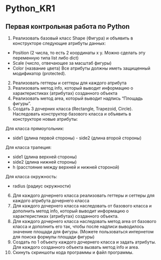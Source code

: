 # Python_KR1
## Первая контрольная работа по Python
1. Реализовать базовый класс Shape (Фигура) и объявить в
конструкторе следующие атрибуты данных:
- Position (2 числа, то есть 2 координаты x y. Можно сделать эту переменную типа list либо dict)
- Scale (число, отвечающее за масштаб фигуры)
- Color (название цвета)
Все атрибуты должны иметь защищенный модификатор (protected). 
2. Реализовать геттеры и сеттеры для каждого атрибута
3. Реализовать метод info, который выводит информацию о характеристиках (атрибутах) созданного объекта
4. Реализовать метод area, который выводит надпись “Площадь фигуры”.
5. Создать 3 дочерних класса (Rectangle, Trapezoid, Circle). Наследовать конструктор базового класса и объявить в конструкторе новые атрибуты:

Для класса прямоугольник:
- side1 (длина первой стороны) - side2 (длина второй стороны)

Для класса трапеция:
- side1 (длина верхней стороны)
- side2 (длина нижней стороны)
- h (расстояние между верхней и нижней стороной)

Для класса окружность:
- radius (радиус окружности)
6. Для каждого дочернего класса реализовать геттеры и сеттеры для каждого атрибута дочернего класса
7. Для каждого дочернего класса наследовать от базового класса и дополнить метод info, который выводит информацию о характеристиках (атрибутах) созданного объекта.
8. Для каждого дочернего класса наследовать метод area от базового класса и дополнить его так, чтобы после надписи выводилось значение площади для фигуры. (Можете пользоваться интернетом для поиска формулы площади фигуры)
9. Создать по 1 объекту каждого дочернего класса и задать атрибуты. Для каждого созданного объекта вызвать метод info и area.
10. Скинуть скриншоты кода программы и файл программы.
